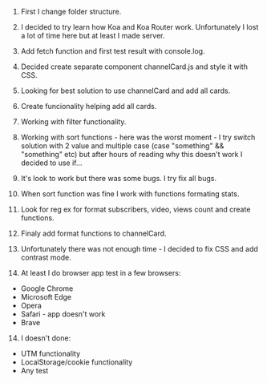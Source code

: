 1. First I change folder structure.
2. I decided to try learn how Koa and Koa Router work. Unfortunately I lost a lot of time here but at least I made server.
3. Add fetch function and first test result with console.log.
4. Decided create separate component channelCard.js and style it with CSS.
5. Looking for best solution to use channelCard and add all cards.
6. Create funcionality helping add all cards.
7. Working with filter functionality.
8. Working with sort functions - here was the worst moment - I try switch solution with 2 value and multiple case (case "something" && "something" etc) but after hours of reading why this doesn't work I decided to use if...
9. It's look to work but there was some bugs. I try fix all bugs.
10. When sort function was fine I work with functions formating stats.
11. Look for reg ex for format subscribers, video, views count and create functions.
12. Finaly add format functions to channelCard.

13. Unfortunately there was not enough time - I decided to fix CSS and add contrast mode.
14. At least I do browser app test in a few browsers:

- Google Chrome
- Microsoft Edge
- Opera
- Safari - app doesn't work
- Brave

14. I doesn't done:

- UTM functionality
- LocalStorage/cookie functionality
- Any test

